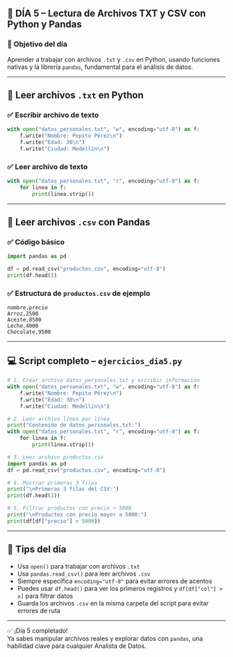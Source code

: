 ## 📘 DÍA 5 – Lectura de Archivos TXT y CSV con Python y Pandas

### 🎯 Objetivo del día  
Aprender a trabajar con archivos `.txt` y `.csv` en Python, usando funciones nativas y la librería `pandas`, fundamental para el análisis de datos.

---

## 🧾 Leer archivos `.txt` en Python

### ✅ Escribir archivo de texto
```python
with open("datos_personales.txt", "w", encoding="utf-8") as f:
    f.write("Nombre: Pepito Pérez\n")
    f.write("Edad: 30\n")
    f.write("Ciudad: Medellín\n")
```

### ✅ Leer archivo de texto
```python
with open("datos_personales.txt", "r", encoding="utf-8") as f:
    for linea in f:
        print(linea.strip())
```

---

## 📄 Leer archivos `.csv` con Pandas

### ✅ Código básico
```python
import pandas as pd

df = pd.read_csv("productos.csv", encoding="utf-8")
print(df.head())
```

### ✅ Estructura de `productos.csv` de ejemplo
```
nombre,precio
Arroz,2500
Aceite,8500
Leche,4000
Chocolate,9500
```

---

## 💻 Script completo – `ejercicios_dia5.py`

```python
# 1. Crear archivo datos_personales.txt y escribir información
with open("datos_personales.txt", "w", encoding="utf-8") as f:
    f.write("Nombre: Pepito Pérez\n")
    f.write("Edad: 30\n")
    f.write("Ciudad: Medellín\n")

# 2. Leer archivo línea por línea
print("Contenido de datos_personales.txt:")
with open("datos_personales.txt", "r", encoding="utf-8") as f:
    for linea in f:
        print(linea.strip())

# 3. Leer archivo productos.csv
import pandas as pd
df = pd.read_csv("productos.csv", encoding="utf-8")

# 4. Mostrar primeras 3 filas
print("\nPrimeras 3 filas del CSV:")
print(df.head(3))

# 5. Filtrar productos con precio > 5000
print("\nProductos con precio mayor a 5000:")
print(df[df["precio"] > 5000])
```

---

## 🧠 Tips del día

- Usa `open()` para trabajar con archivos `.txt`
- Usa `pandas.read_csv()` para leer archivos `.csv`
- Siempre especifica `encoding="utf-8"` para evitar errores de acentos
- Puedes usar `df.head()` para ver los primeros registros y `df[df["col"] > x]` para filtrar datos
- Guarda los archivos `.csv` en la misma carpeta del script para evitar errores de ruta

---

✅ ¡Día 5 completado!  
Ya sabes manipular archivos reales y explorar datos con `pandas`, una habilidad clave para cualquier Analista de Datos.
